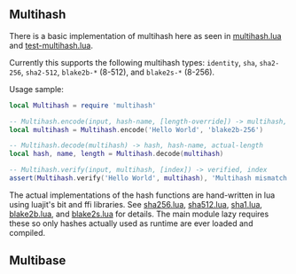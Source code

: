## Multihash

There is a basic implementation of multihash here as seen in [multihash.lua](multihash.lua) and [test-multihash.lua](test-multihash.lua).

Currently this supports the following multihash types: `identity`, `sha`, `sha2-256`, `sha2-512`, `blake2b-*` (8-512), and `blake2s-*` (8-256).

Usage sample:

```lua
local Multihash = require 'multihash'

-- Multihash.encode(input, hash-name, [length-override]) -> multihash, hash-name, actual-length
local multihash = Multihash.encode('Hello World', 'blake2b-256')

-- Multihash.decode(multihash) -> hash, hash-name, actual-length
local hash, name, length = Multihash.decode(multihash)

-- Multihash.verify(input, multihash, [index]) -> verified, index
assert(Multihash.verify('Hello World', multihash), 'Multihash mismatch')
```

The actual implementations of the hash functions are hand-written in lua using luajit's bit and ffi libraries.  See [sha256.lua](sha256.lua), [sha512.lua](sha512.lua), [sha1.lua](sha1.lua), [blake2b.lua](blake2b.lua), and [blake2s.lua](blake2s.lua) for details.  The main module lazy requires these so only hashes actually used as runtime are ever loaded and compiled.

## Multibase

